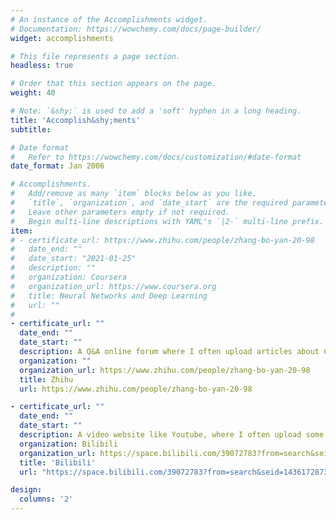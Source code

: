 ```yaml
---
# An instance of the Accomplishments widget.
# Documentation: https://wowchemy.com/docs/page-builder/
widget: accomplishments

# This file represents a page section.
headless: true

# Order that this section appears on the page.
weight: 40

# Note: `&shy;` is used to add a 'soft' hyphen in a long heading.
title: 'Accomplish&shy;ments'
subtitle:

# Date format
#   Refer to https://wowchemy.com/docs/customization/#date-format
date_format: Jan 2006

# Accomplishments.
#   Add/remove as many `item` blocks below as you like.
#   `title`, `organization`, and `date_start` are the required parameters.
#   Leave other parameters empty if not required.
#   Begin multi-line descriptions with YAML's `|2-` multi-line prefix.
item:
# - certificate_url: https://www.zhihu.com/people/zhang-bo-yan-20-98
#   date_end: ""
#   date_start: "2021-01-25"
#   description: ""
#   organization: Coursera
#   organization_url: https://www.coursera.org
#   title: Neural Networks and Deep Learning
#   url: ""
#
- certificate_url: ""
  date_end: ""
  date_start: ""
  description: A Q&A online forum where I often upload articles about CFD and MATLAB
  organization: ""
  organization_url: https://www.zhihu.com/people/zhang-bo-yan-20-98
  title: Zhihu
  url: https://www.zhihu.com/people/zhang-bo-yan-20-98

- certificate_url: ""
  date_end: ""
  date_start: ""
  description: A video website like Youtube, where I often upload some instructional videos about CFD
  organization: Bilibili
  organization_url: https://space.bilibili.com/39072783?from=search&seid=14361728732764341010&spm_id_from=333.337.0.0
  title: 'Bilibili'
  url: "https://space.bilibili.com/39072783?from=search&seid=14361728732764341010&spm_id_from=333.337.0.0"

design:
  columns: '2' 
---
```


